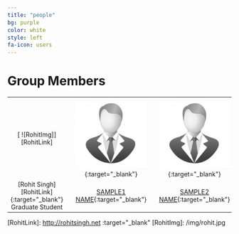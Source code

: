 ```yaml
---
title: "people"
bg: purple
color: white
style: left
fa-icon: users
---
```


<script>
var links = document.links;

for (var i = 0, linksLength = links.length; i < linksLength; i++) {
   if (links[i].hostname != window.location.hostname) {
       links[i].target = '_blank';
   } 
}
</script>

# Group Members

|   |   |   |   |   |   |   |   |   |   |   |
|:-:|:-:|:-:|:-:|:-:|:-:|:-:|:-:|:-:|:-:|:-:|
| [ ![RohitImg]][RohitLink]  |    | [ ![SampleImg]][SampleLink]{:target="_blank"}  |    | [ ![SampleImg]][SampleLink]{:target="_blank"}  |    | [ ![SampleImg]][SampleLink]{:target="_blank"}  |    | [ ![SampleImg]][SampleLink]{:target="_blank"}  |    |
| [Rohit Singh][RohitLink]{:target="_blank"} <br> Graduate Student |    | [SAMPLE1 NAME](http://sample.com){:target="_blank"}|    | [SAMPLE2 NAME](http://sample.com){:target="_blank"}|    | [SAMPLE3 NAME](http://sample.com){:target="_blank"}|    | [SAMPLE4 NAME](http://sample.com){:target="_blank"}|    | [SAMPLE5 NAME](http://sample.com){:target="_blank"}|

[RohitLink]: http://rohitsingh.net :target="_blank"
[RohitImg]: /img/rohit.jpg

[SampleLink]: http://sample.com
[SampleImg]: /img/sample.jpg


